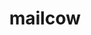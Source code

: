 ---
codehost: https://github.com/https://github.com/mailcow
logohandle: mailcowemail
sort: mailcow
title: mailcow
website: https://mailcow.email/
---
